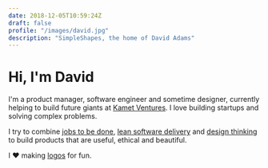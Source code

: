 ```yaml
---
date: 2018-12-05T10:59:24Z
draft: false
profile: "/images/david.jpg"
description: "SimpleShapes, the home of David Adams"
---
```


# Hi, I'm David

I'm a product manager, software engineer and sometime designer, currently helping to build future giants at <a href="https://www.kametventures.com/">Kamet Ventures</a>. I love building startups and solving complex problems.

I try to combine <a href="https://jtbd.info/">jobs to be done</a>, <a href="https://en.wikipedia.org/wiki/Lean_software_development">lean software delivery</a> and <a href="https://www.interaction-design.org/literature/article/5-stages-in-the-design-thinking-process">design thinking</a> to build products that are useful, ethical and beautiful.

I ❤️ making <a href="/logos">logos</a> for fun.

